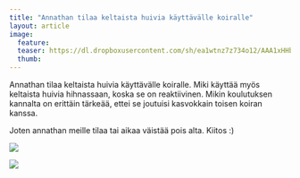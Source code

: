```yaml
---
title: "Annathan tilaa keltaista huivia käyttävälle koiralle"
layout: article
image:
  feature:
  teaser: https://dl.dropboxusercontent.com/sh/ea1wtnz7z734o12/AAA1xHHbPVRpSFumsjqMG4hma/muut/gulahund_-245px.jpg
  thumb:
---
```


Annathan tilaa keltaista huivia käyttävälle koiralle. Miki käyttää myös keltaista huivia hihnassaan, koska se on reaktiivinen. Mikin koulutuksen kannalta on erittäin tärkeää, ettei se joutuisi kasvokkain toisen koiran kanssa.

Joten annathan meille tilaa tai aikaa väistää pois alta. Kiitos :)

![](https://dl.dropboxusercontent.com/sh/ea1wtnz7z734o12/AAAvjn1ijCyLjgXsLgAUoRHha/muut/gulahund-poster-fi.JPG)

![](https://dl.dropboxusercontent.com/sh/ea1wtnz7z734o12/AABTRs7R-GfMRxUgPnqwt245a/muut/gulahund_poster_englishP-500px.png)
